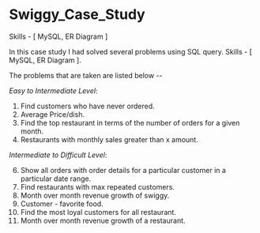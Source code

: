 # Swiggy_Case_Study
Skills - [ MySQL, ER Diagram ] 

In this case study I had solved several problems using SQL query. Skills - [ MySQL, ER Diagram ].     

The problems that are taken are listed below -- 

*Easy to Intermediate Level*:

1. Find customers who have never ordered.
2. Average Price/dish.
3. Find the top restaurant in terms of the number of orders for a given month.
4. Restaurants with monthly sales greater than x amount.

   
*Intermediate to Difficult Level*:

6.  Show all orders with order details for a particular customer in a particular date range.
7.  Find restaurants with max repeated customers.
8.  Month over month revenue growth of swiggy.
9.  Customer - favorite food.
10. Find the most loyal customers for all restaurant.
11. Month over month revenue growth of a restaurant.
